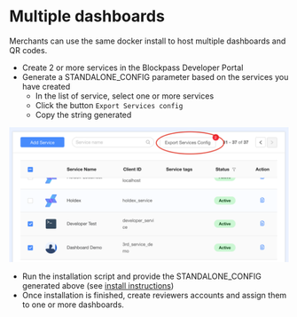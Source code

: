 # Multiple dashboards

Merchants can use the same docker install to host multiple dashboards and QR codes. 

- Create 2 or more services in the Blockpass Developer Portal
- Generate a STANDALONE_CONFIG parameter based on the services you have created
  - In the list of service, select one or more services
  - Click the button `Export Services config`
  - Copy the string generated

![Export config](/docs/kyc-connect-dashboard/imgs/Multiple-dashboard-config.png)

- Run the installation script and provide the STANDALONE_CONFIG generated above (see [install instructions](./dashboard-home.md))
- Once installation is finished, create reviewers accounts and assign them to one or more dashboards.
